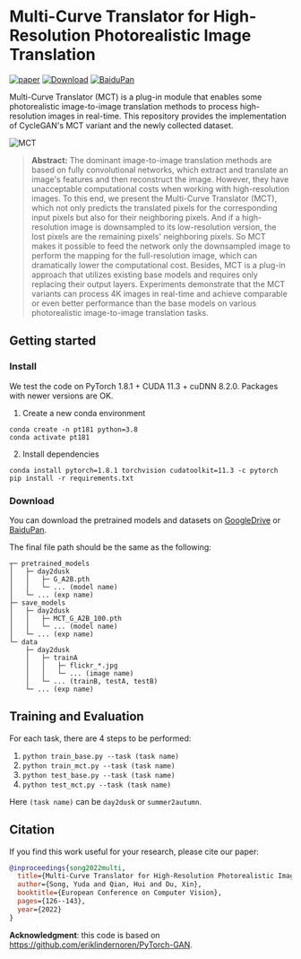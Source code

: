 # Multi-Curve Translator for High-Resolution Photorealistic Image Translation

[![paper](https://img.shields.io/badge/arXiv-Paper-<COLOR>.svg)](https://arxiv.org/abs/2203.07756) [![Download](https://img.shields.io/badge/GoogleDrive-Data-blue)](https://drive.google.com/drive/folders/1RWALNnNNxoTxxgjuKGRSw98SGrQhZ_uO?usp=sharing)
[![BaiduPan](https://img.shields.io/badge/BaiduPan-Backup-orange)](https://pan.baidu.com/s/1x345BOI2c8mBecdNvazZqA?pwd=u514)

Multi-Curve Translator (MCT) is a plug-in module that enables some photorealistic image-to-image translation methods to process high-resolution images in real-time.
This repository provides the implementation of CycleGAN's MCT variant and the newly collected dataset.

![MCT](figs/pipeline.png)


> **Abstract:** 
The dominant image-to-image translation methods are based on fully convolutional networks, which extract and translate an image's features and then reconstruct the image.
However, they have unacceptable computational costs when working with high-resolution images.
To this end, we present the Multi-Curve Translator (MCT), which not only predicts the translated pixels for the corresponding input pixels but also for their neighboring pixels.
And if a high-resolution image is downsampled to its low-resolution version, the lost pixels are the remaining pixels' neighboring pixels.
So MCT makes it possible to feed the network only the downsampled image to perform the mapping for the full-resolution image, which can dramatically lower the computational cost.
Besides, MCT is a plug-in approach that utilizes existing base models and requires only replacing their output layers.
Experiments demonstrate that the MCT variants can process 4K images in real-time and achieve comparable or even better performance than the base models on various photorealistic image-to-image translation tasks.

## Getting started

### Install

We test the code on PyTorch 1.8.1 + CUDA 11.3 + cuDNN 8.2.0. Packages with newer versions are OK.

1. Create a new conda environment
```
conda create -n pt181 python=3.8
conda activate pt181
```

2. Install dependencies
```
conda install pytorch=1.8.1 torchvision cudatoolkit=11.3 -c pytorch
pip install -r requirements.txt
```

### Download

You can download the pretrained models and datasets on [GoogleDrive](https://drive.google.com/drive/folders/1RWALNnNNxoTxxgjuKGRSw98SGrQhZ_uO?usp=sharing) or [BaiduPan](https://pan.baidu.com/s/1x345BOI2c8mBecdNvazZqA?pwd=u514).

The final file path should be the same as the following:

```
┬─ pretrained_models
│   ├─ day2dusk
│   │   ├─ G_A2B.pth
│   │   └─ ... (model name)
│   └─ ... (exp name)
├─ save_models
│   ├─ day2dusk
│   │   ├─ MCT_G_A2B_100.pth
│   │   └─ ... (model name)
│   └─ ... (exp name)
└─ data
    ├─ day2dusk
    │   ├─ trainA
    │   │   ├─ flickr_*.jpg
    │   │   └─ ... (image name)
    │   └─ ... (trainB, testA, testB)
    └─ ... (exp name)
```


## Training and Evaluation

For each task, there are 4 steps to be performed:

1. `python train_base.py --task (task name)`
2. `python train_mct.py --task (task name)`
3. `python test_base.py --task (task name)` 
4. `python test_mct.py --task (task name)`

Here `(task name)` can be `day2dusk` or `summer2autumn`.

## Citation

If you find this work useful for your research, please cite our paper:

```bibtex
@inproceedings{song2022multi,
  title={Multi-Curve Translator for High-Resolution Photorealistic Image Translation},
  author={Song, Yuda and Qian, Hui and Du, Xin},
  booktitle={European Conference on Computer Vision},
  pages={126--143},
  year={2022}
}
```

**Acknowledgment**: this code is based on https://github.com/eriklindernoren/PyTorch-GAN.
